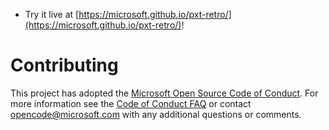 * Try it live at [https://microsoft.github.io/pxt-retro/](https://microsoft.github.io/pxt-retro/)!

# Contributing

This project has adopted the [Microsoft Open Source Code of Conduct](https://opensource.microsoft.com/codeofconduct/). 
For more information see the [Code of Conduct FAQ](https://opensource.microsoft.com/codeofconduct/faq/) or 
contact [opencode@microsoft.com](mailto:opencode@microsoft.com) with any additional questions or comments.
